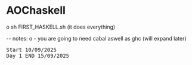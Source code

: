 # AOChaskell
o sh FIRST_HASKELL.sh
   (it does everything)

-- notes:
o - you are going to need cabal aswell as ghc (will expand later)

<PRE>
Start 10/09/2025
Day 1 END 15/09/2025
</PRE>
